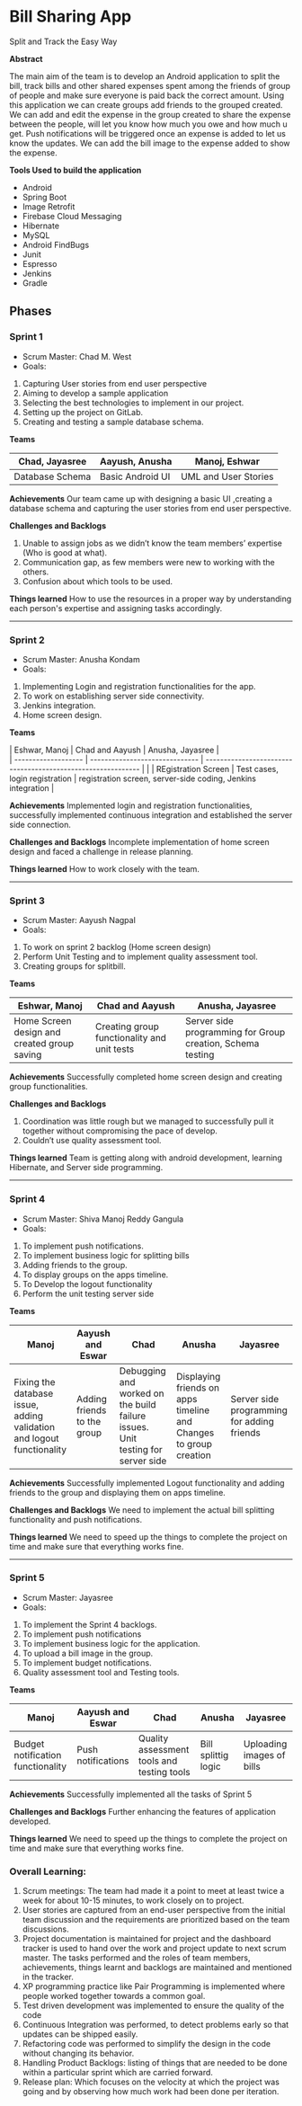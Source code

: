 # Bill Sharing App
Split and Track the Easy Way

**Abstract**

The main aim of the team is to develop an Android application to split the bill, track bills and other shared expenses spent among the friends of group of people and make sure everyone is paid back the correct amount. Using this application we can create groups add friends to the grouped created. We can add and edit the expense in the group created to share the expense between the people, will let you know how much you owe and how much u get. Push notifications will be triggered once an expense is added to let us know the updates. We can add the bill image to the expense added to show the expense. 

**Tools Used to build the application**
* Android
* Spring Boot
* Image Retrofit
* Firebase Cloud Messaging
* Hibernate
* MySQL
* Android FindBugs
* Junit
* Espresso
* Jenkins
* Gradle

## Phases

### Sprint 1
* Scrum Master: Chad M. West
* Goals:
1.	Capturing User stories from end user perspective   
2.	Aiming to develop a sample application 
3.	Selecting the best technologies to implement in our project.
4.	Setting up the project on GitLab.
5.	Creating and testing a sample database schema.

**Teams**

| Chad, Jayasree  | Aayush, Anusha   | Manoj, Eshwar        |
| --------------- | ---------------- | -------------------- |
| Database Schema | Basic Android UI | UML and User Stories |

**Achievements**
Our team came up with designing a basic UI ,creating a database schema and capturing the user stories from end user perspective.

 **Challenges and Backlogs**
1. Unable to assign jobs as we didn’t know the team members’ expertise (Who is good at what).
2. Communication gap, as few members were new to working with the others.
3. Confusion about which tools to be used.

**Things learned** 
How to use the resources in a proper way by understanding each person's expertise and assigning tasks accordingly.

---

### Sprint 2
* Scrum Master: Anusha Kondam
* Goals:
1. Implementing Login and registration functionalities for the app.
2. To work on establishing server side connectivity.
3. Jenkins integration.
4. Home screen design.

**Teams**

| Eshwar, Manoj       | Chad and Aayush                | Anusha, Jayasree                                             |      
| ------------------- | ------------------------------ | ------------------------------------------------------------ |                                     |
| REgistration Screen | Test cases, login registration | registration screen, server-side coding, Jenkins integration |

**Achievements**
Implemented login and registration functionalities, successfully implemented continuous integration and established the server side connection.

**Challenges and Backlogs**
Incomplete implementation of home screen design and faced a challenge in release planning.

**Things learned** 
How to work closely with the team.

---

### Sprint 3
* Scrum Master: Aayush Nagpal
* Goals:
1. To work on sprint 2 backlog (Home screen design)
2. Perform Unit Testing and to implement quality assessment tool.
3. Creating groups for splitbill.

**Teams**

| Eshwar, Manoj                               | Chad and Aayush                             | Anusha, Jayasree                                           |
| ------------------------------------------- | ------------------------------------------- | ---------------------------------------------------------- |
| Home Screen design and created group saving | Creating group functionality and unit tests | Server side programming for Group creation, Schema testing |

**Achievements**
Successfully completed home screen design and creating group functionalities. 

**Challenges and Backlogs**
1. Coordination was little rough but we managed to successfully pull it together without compromising the pace of develop.
2. Couldn’t use quality assessment tool.

**Things learned** 
Team is getting along with android development, learning Hibernate, and Server side programming.

---

### Sprint 4
* Scrum Master: Shiva Manoj Reddy Gangula
* Goals:
1. To implement push notifications.
2. To implement business logic for splitting bills
3. Adding friends to the group.
4. To display groups on the apps timeline.
5. To Develop the logout functionality
6. Perform the unit testing server side

**Teams**

| Manoj                                                                 | Aayush and Eswar            | Chad                                                                           | Anusha                                                            | Jayasree                                   |
| --------------------------------------------------------------------- | --------------------------- | ------------------------------------------------------------------------------ | ----------------------------------------------------------------- | ------------------------------------------ |
| Fixing the database issue, adding validation and logout functionality | Adding friends to the group | Debugging and worked on the build failure issues. Unit testing for server side | Displaying friends on apps timeline and Changes to group creation | Server side programming for adding friends |

**Achievements**
Successfully implemented Logout functionality and adding friends to the group and displaying them on apps timeline.

**Challenges and Backlogs**
We need to implement the actual bill splitting functionality and push notifications.

**Things learned** 
We need to speed up the things to complete the project on time and make sure that everything works fine.

---

### Sprint 5
* Scrum Master: Jayasree
* Goals:
1. To implement the Sprint 4 backlogs.
2. To implement push notifications
3. To implement business logic for the application.
4. To upload a bill image in the group.
5. To implement budget notifications.
6. Quality assessment tool and Testing tools.

**Teams**

| Manoj                             | Aayush and Eswar   | Chad                                       | Anusha                            | Jayasree                                   |
| --------------------------------- | ------------------ | ------------------------------------------ | --------------------------------- | ------------------------------------------ |
| Budget notification functionality | Push notifications | Quality assessment tools and testing tools | Bill splittig logic               | Uploading images of bills                  |

**Achievements**
Successfully implemented all the tasks of Sprint 5

**Challenges and Backlogs**
Further enhancing the features of application developed.

**Things learned** 
We need to speed up the things to complete the project on time and make sure that everything works fine.

### Overall Learning:
1. Scrum meetings: The team had made it a point to meet at least twice a week for about 10-15 minutes, to work closely on to project.  
1. User stories are captured from an end-user perspective from the initial team discussion and the requirements are prioritized based on the team discussions.
3. Project documentation is maintained for project and the dashboard tracker is used to hand over the work and project update to next scrum master. The tasks performed and the roles of team members, achievements, things learnt and backlogs are maintained and mentioned in the tracker. 
4. XP programming practice like Pair Programming is implemented where people worked together towards a common goal.
5. Test driven development was implemented to ensure the quality of the code 
6. Continuous Integration was performed, to detect problems early so that updates can be shipped easily.
7. Refactoring code was performed to simplify the design in the code without changing its behavior.
8. Handling Product Backlogs: listing of things that are needed to be done within a particular sprint which are carried forward.
9. Release plan: Which focuses on the velocity at which the project was going and by observing how much work had been done per iteration.
